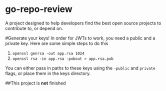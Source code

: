 # go-repo-review
A project designed to help developers find the best open source projects to contribute to, or depend on.

#Generate your keys!
In order for JWTs to work, you need a public and a private key. Here are some simple steps to do this

1. ```openssl genrsa -out app.rsa 1024```
2. ```openssl rsa -in app.rsa -pubout > app.rsa.pub```

You can either pass in paths to these keys using the ```-public``` and ```private``` flags, or place them in the keys directory.

##This project is **not** finished

